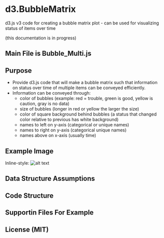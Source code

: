 # d3.BubbleMatrix
d3.js v3 code for creating a bubble matrix plot - can be used for visualizing status of items over time

(this documentation is in progress)

## Main File is Bubble_Multi.js

## Purpose
  - Provide d3.js code that will make a bubble matrix such that information on status over time of multiple items can be conveyed efficiently. 
  - Information can be conveyed through:
    - color of bubbles (example: red = trouble, green is good, yellow is caution, gray is no data)
    - size of bubbles (longer in red or yellow the larger the size)
    - color of square background behind bubbles (a status that changed color relative to previous has white background)
    - names to left on y-axis (categorical or unique names)
    - names to right on y-axis (categorical unique names)
    - names above on x-axis (usually time)

## Example Image
Inline-style: 
![alt text](https://github.com/JustinGOSSES/d3.BubbleMatrix/blob/master/images/Screen%20Shot%202017-01-09%20at%2011.47.10%20AM.png "Example Image")

## Data Structure Assumptions

## Code Structure

## Supportin Files For Example

## License (MIT)
